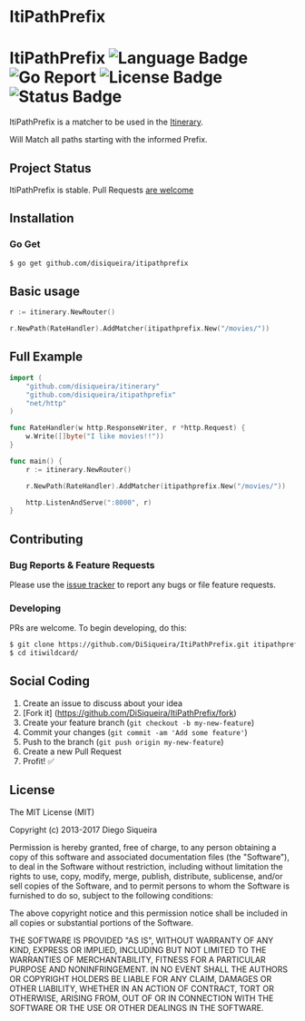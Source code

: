 # ItiPathPrefix

# ItiPathPrefix ![Language Badge](https://img.shields.io/badge/Language-Go-blue.svg) ![Go Report](https://goreportcard.com/badge/github.com/DiSiqueira/ItiPathPrefix) ![License Badge](https://img.shields.io/badge/License-MIT-blue.svg) ![Status Badge](https://img.shields.io/badge/Status-Stable-brightgreen.svg)

ItiPathPrefix is a matcher to be used in the [Itinerary][itinerary].

Will Match all paths starting with the informed Prefix.

[itinerary]: https://github.com/DiSiqueira/Itinerary

## Project Status

ItiPathPrefix is stable. Pull Requests [are welcome](https://github.com/DiSiqueira/ItiPathPrefix#social-coding)

## Installation

### Go Get

```bash
$ go get github.com/disiqueira/itipathprefix
```

## Basic usage

```go
r := itinerary.NewRouter()

r.NewPath(RateHandler).AddMatcher(itipathprefix.New("/movies/"))
```

## Full Example

```go
import (
	"github.com/disiqueira/itinerary"
	"github.com/disiqueira/itipathprefix"
	"net/http"
)

func RateHandler(w http.ResponseWriter, r *http.Request) {
	w.Write([]byte("I like movies!!"))
}

func main() {
	r := itinerary.NewRouter()

	r.NewPath(RateHandler).AddMatcher(itipathprefix.New("/movies/"))

	http.ListenAndServe(":8000", r)
}
```

## Contributing

### Bug Reports & Feature Requests

Please use the [issue tracker](https://github.com/DiSiqueira/ItiPathPrefix/issues) to report any bugs or file feature requests.

### Developing

PRs are welcome. To begin developing, do this:

```bash
$ git clone https://github.com/DiSiqueira/ItiPathPrefix.git itipathprefix
$ cd itiwildcard/
```

## Social Coding

1. Create an issue to discuss about your idea
2. [Fork it] (https://github.com/DiSiqueira/ItiPathPrefix/fork)
3. Create your feature branch (`git checkout -b my-new-feature`)
4. Commit your changes (`git commit -am 'Add some feature'`)
5. Push to the branch (`git push origin my-new-feature`)
6. Create a new Pull Request
7. Profit! :white_check_mark:

## License

The MIT License (MIT)

Copyright (c) 2013-2017 Diego Siqueira

Permission is hereby granted, free of charge, to any person obtaining a copy
of this software and associated documentation files (the "Software"), to deal
in the Software without restriction, including without limitation the rights
to use, copy, modify, merge, publish, distribute, sublicense, and/or sell
copies of the Software, and to permit persons to whom the Software is
furnished to do so, subject to the following conditions:

The above copyright notice and this permission notice shall be included in
all copies or substantial portions of the Software.

THE SOFTWARE IS PROVIDED "AS IS", WITHOUT WARRANTY OF ANY KIND, EXPRESS OR
IMPLIED, INCLUDING BUT NOT LIMITED TO THE WARRANTIES OF MERCHANTABILITY,
FITNESS FOR A PARTICULAR PURPOSE AND NONINFRINGEMENT.  IN NO EVENT SHALL THE
AUTHORS OR COPYRIGHT HOLDERS BE LIABLE FOR ANY CLAIM, DAMAGES OR OTHER
LIABILITY, WHETHER IN AN ACTION OF CONTRACT, TORT OR OTHERWISE, ARISING FROM,
OUT OF OR IN CONNECTION WITH THE SOFTWARE OR THE USE OR OTHER DEALINGS IN
THE SOFTWARE.